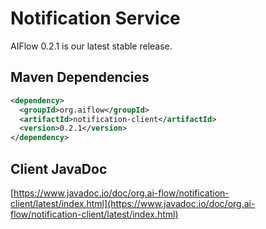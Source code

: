 # Notification Service

AIFlow 0.2.1 is our latest stable release.

## Maven Dependencies

```xml
<dependency>
  <groupId>org.aiflow</groupId>
  <artifactId>notification-client</artifactId>
  <version>0.2.1</version>
</dependency>
```

## Client JavaDoc

[https://www.javadoc.io/doc/org.ai-flow/notification-client/latest/index.html](https://www.javadoc.io/doc/org.ai-flow/notification-client/latest/index.html)